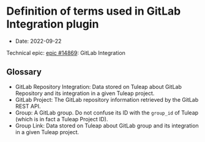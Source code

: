 # Definition of terms used in GitLab Integration plugin

* Date: 2022-09-22

Technical epic: [epic #14869](https://tuleap.net/plugins/tracker/?aid=14869): GitLab Integration

## Glossary

* GitLab Repository Integration: Data stored on Tuleap about GitLab Repository and its integration in a given Tuleap
  project.
* GitLab Project: The GitLab repository information retrieved by the GitLab REST API.
* Group: A GitLab group. Do not confuse its ID with the `group_id` of Tuleap (which is in fact a Tuleap Project ID).
* Group Link: Data stored on Tuleap about GitLab group and its integration in a given Tuleap project.
